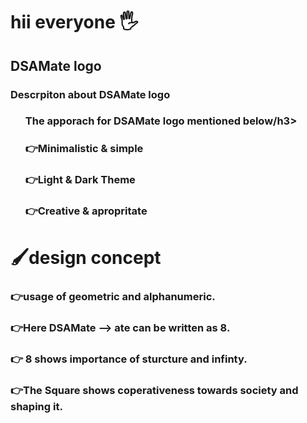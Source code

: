 <h1>hii everyone 🖐️</h1>
<h2> DSAMate logo </h2>
<h3>Descrpiton about DSAMate logo</h3>
<ul>
  <h3>The apporach for DSAMate logo mentioned below/h3>
    <br>
  <h3>👉Minimalistic & simple</h3>
  <h3>👉Light & Dark Theme </h3>
  <h3>👉Creative & apropritate</h3>
</ul>
<p>
  <h1>🖌️design concept</h1>
  <h3>👉usage of geometric and alphanumeric. </h3>
  <h3>👉Here DSAMate --> ate can be written as 8.</h3>
  <h3>👉 8 shows importance of sturcture and infinty.</h3>
  <h3>👉The Square shows coperativeness towards society and shaping it.</h3>
</p>
